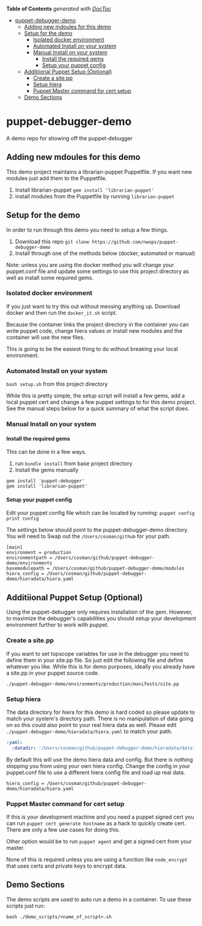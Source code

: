 <!-- START doctoc generated TOC please keep comment here to allow auto update -->
<!-- DON'T EDIT THIS SECTION, INSTEAD RE-RUN doctoc TO UPDATE -->
**Table of Contents**  *generated with [DocToc](https://github.com/thlorenz/doctoc)*

- [puppet-debugger-demo](#puppet-debugger-demo)
  - [Adding new mdoules for this demo](#adding-new-mdoules-for-this-demo)
  - [Setup for the demo](#setup-for-the-demo)
    - [Isolated docker environment](#isolated-docker-environment)
    - [Automated Install on your system](#automated-install-on-your-system)
    - [Manual Install on your system](#manual-install-on-your-system)
      - [Install the required gems](#install-the-required-gems)
      - [Setup your puppet config](#setup-your-puppet-config)
  - [Additiional Puppet Setup (Optional)](#additiional-puppet-setup-optional)
    - [Create a site.pp](#create-a-sitepp)
    - [Setup hiera](#setup-hiera)
    - [Puppet Master command for cert setup](#puppet-master-command-for-cert-setup)
  - [Demo Sections](#demo-sections)

<!-- END doctoc generated TOC please keep comment here to allow auto update -->

# puppet-debugger-demo
A demo repo for showing off the puppet-debugger

## Adding new mdoules for this demo
This demo project maintains a librarian-puppet Puppetfile.  If you want new modules just add them to the Puppetfile.

1. Install librarian-puppet `gem install 'librarian-puppet'`
2. install modules from the Puppetfile by running `librarian-puppet` 

## Setup for the demo
In order to run through this demo you need to setup a few things.

1. Download this repo `git clone https://github.com/nwops/puppet-debugger-demo`
2. Install through one of the methods below (docker, automated or manual)

Note: unless you are using the docker method you will change your puppet.conf file and update some settings to use this
project directory as well as install some required gems.

### Isolated docker environment
If you just want to try this out without messing anything up.  Download docker
and then run the `docker_it.sh` script.  

Because the container links the project directory in the container you can write puppet
code, change hiera values or install new modules and the container will use the new files.

This is going to be the easiest thing to do without breaking your local environment.

### Automated Install on your system
`bash setup.sh` from this project directory

While this is pretty simple, the setup script will install a few gems, add a local puppet cert and change a few
puppet settings to for this demo project.  See the manual steps below for a quick summary of what the script does.

### Manual Install on your system
#### Install the required gems
This can be done in a few ways.  
1. run `bundle install` from base project directory
2. Install the gems manually
  ```
  gem install 'puppet-debugger'
  gem install 'librarian-puppet'
  ```

#### Setup your puppet config
Edit your puppet config file which can be located by running: `puppet config print config`

The settings below should point to the puppet-debugger-demo directory.
You will need to Swap out the `/Users/cosman/github` for your path.
```
[main]
environment = production
environmentpath = /Users/cosman/github/puppet-debugger-demo/environments
basemodulepath = /Users/cosman/github/puppet-debugger-demo/modules
hiera_config = /Users/cosman/github/puppet-debugger-demo/hieradata/hiera.yaml
```

## Additiional Puppet Setup (Optional)
Using the puppet-debugger only requires installation of the gem.  However, to maximize the debugger's 
capabilities you should setup your development environment further to work with puppet.

### Create a site.pp
If you want to set topscope variables for use in the debugger you need to define them in
your site.pp file.  So just edit the following file and define whatever you like.  While this is for demo
purposes, ideally you already have a site.pp in your puppet source code.

`./puppet-debugger-demo/environments/production/manifests/site.pp`


### Setup hiera
The data directory for hiera for this demo is hard coded so please update to match your system's
directory path. There is no manipulation of data going on so this could also point to
your real hiera data as well.  Please edit `./puppet-debugger-demo/hieradata/hiera.yaml` to
match your path.

```yaml
:yaml:
  :datadir: '/Users/cosman/github/puppet-debugger-demo/hieradata/data'
```

By default this will use the demo hiera data and config.  But there is nothing stopping you from
using your own hiera config.  Change the config in your puppet.conf file to use a different hiera config file and load up real data.

`hiera_config = /Users/cosman/github/puppet-debugger-demo/hieradata/hiera.yaml`


### Puppet Master command for cert setup
If this is your development machine and you need a puppet signed cert you can run `puppet cert generate hostname` as a hack to quickly create cert.
There are only a few use cases for doing this.

Other option would be to run `puppet agent` and get a signed cert from your master.

None of this is required unless you are using a function like `node_encrypt` that uses
certs and private keys to encrypt data.


## Demo Sections
The demo scripts are used to auto run a demo in a container.  To use these scripts just run:

`bash ./demo_scripts/<name_of_script>.sh`
